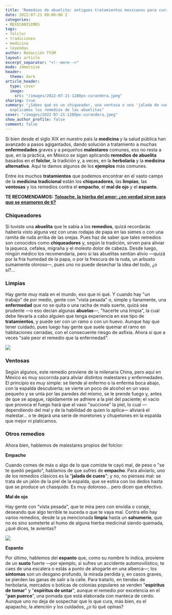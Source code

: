 ```yaml
---
title: 'Remedios de abuelita: antiguos tratamientos mexicanos para curar enfermedades'
date: 2022-07-21 00:00:00 Z
categories:
- MEXICANISIMOS
tags:
- folclor
- tradiciones
- medicina
- leyendas
author: Redacción TYSM
layout: article
excerpt_separator: "<!--more-->"
mode: immersive
header:
  theme: dark
article_header:
  type: cover
  image:
    src: "/images/2022-07-21-1280px-curandera.jpeg"
sharing: true
summary: "¿Sabes qué es un chiqueador, una ventosa o una 'jalada de cuero'? Aquí te
  explicamos los remedios de las abuelitas"
cover: "/images/2022-07-21-1280px-curandera.jpeg"
show_author_profile: false
comment: false
---
```


Si bien desde el siglo XIX en nuestro país la **medicina** y la salud pública han avanzado a pasos agigantados, dando solución a tratamiento a muchas **enfermedades** graves y a pequeños **malestares** comunes, eso no resta a que, en la práctica, en México se sigan aplicando **remedios de abuelita** basados en el **folclor**, la tradición y, a veces, en la **herbolaria** y la **medicina** **alternativa**. Aquí te damos algunos de los **ejemplos** más comunes.

Entre los muchos **tratamientos** que podemos encontrar en el vasto campo de la **medicina** **tradicional** están los **chiqueadores**, las **limpias**, las **ventosas** y los remedios contra el **empacho**, el **mal de ojo** y el **espanto**.

**TE RECOMENDAMOS:** [**Toloache, la hierba del amor: ¿en verdad sirve para que se enamoren de ti?**](https://blog.tonoysumariachi.com/mexicanisimos/2022/08/18/toloache-la-hierba-del-amor-en-verdad-sirve-para-que-se-enamoren-de-ti.html)

### Chiqueadores

Si tuviste una **abuelita** que le sabía a los **remedios**, quizá recordarás haberla visto alguna vez con unas rodajas de papa en las sienes o con una ramita de ruda arriba de las orejas. Pues haz de saber que tales remedios son conocidos como **chiqueadores** y, según la tradición, sirven para aliviar la jaqueca, cefalea, migraña y el molesto dolor de cabeza. Desde luego, ningún médico los recomendaría, pero si las abuelitas sentían alivio —quizá por la fría humedad de la papa, o por la frescura de la ruda, un arbusto sumamente oloroso—, pues uno no puede desechar la idea del todo, ¿o sí?…

### Limpias

Hay gente muy mala en el mundo, eso que ni qué. Y cuando hay "un trabajo" de por medio, gente con "vista pesada" o, simple y llanamente, una **enfermedad** que no se quita o una racha de mala suerte, quizá sea prudente —o eso decían algunas **abuelas**—, "hacerte una limpia", la cual debe llevarla a cabo alguien que tenga experiencia en ese tipo de **tratamientos**, y puede ser con un ramo o con un huevo. Aunque hay que tener cuidado, pues luego hay gente que suele quemar el ramo en habitaciones cerradas, con el consecuente riesgo de asfixia. Ahora sí que a veces "sale peor el remedio que la enfermedad".

![](https://upload.wikimedia.org/wikipedia/commons/thumb/5/58/Rufina%2C_a_mexican_coffee_farmer.jpg/1024px-Rufina%2C_a_mexican_coffee_farmer.jpg)

### Ventosas

Según algunos, este remedio proviene de la milenaria China, pero aquí en México es muy socorrida para aliviar distintos malestares y enfermedades. El principio es muy simple: se tiende al enfermo o la enferma boca abajo, con la espalda descubierta; se vierte un poco de alcohol en un vaso pequeño y se unta por las paredes del mismo, se le prende fuego y, antes de que se apague, rápidamente se adhiere a la piel del paciente; el vacío que provoca el fuego hará que el vaso "succione" la piel, lo cual —dependiendo del mal y de la habilidad de quien lo aplica— aliviará el malestar… o te dejará una serie de moretones y chupetones en la espalda que mejor ni platicamos.

### Otros remedios

Ahora bien, hablemos de malestares propios del folclor:

**Empacho**

Cuando comes de más o algo de lo que comiste te cayó mal, de peso o "se te quedó pegado", hablamos de que sufres de **empacho**. Para aliviarlo, uno de los remedios clásicos es la "**jalada de cuero**"; y no, no pienses mal: se trata de un jalón de la piel de la espalda, que se estira con los dedos hasta que se produce un chasquido. Es muy doloroso… pero dicen que efectivo.

**Mal de ojo**

Hay gente con "vista pesada", que te mira pero con envidia o coraje, deseando que algo terrible te suceda o que te vaya mal. Contra ello hay varios remedios, desde la ya mencionada **limpia** hasta un **sahumerio**, que no es sino someterte al humo de alguna hierba medicinal siendo quemada, ¿qué dices, te avientas?

![](https://upload.wikimedia.org/wikipedia/commons/thumb/1/1a/The_cure.jpg/1024px-The_cure.jpg)

**Espanto**

Por último, hablemos del **espanto** que, como su nombre lo indica, proviene de un **susto** fuerte —por ejemplo, si sufres un accidente automovilístico, te caes de una escalera o estás a punto de ahogarte en una alberca—; los **síntomas** son un desgano profundo, la mirada perdida y, en casos graves, se pierden las ganas de salir a la calle. Para tratarlo, en tiendas de herbolaria, mercados o boticas de colonias populares se venden "**espíritus de tomar**" y "**espíritus de untar**", aunque el remedio por excelencia en el "**pan puerco**", una pomada que está elaborada con manteca de cerdo. Aunque uno no deja de sospechar que lo que cura, más bien, es el apapacho, la atención y los cuidados, ¿o tú qué opinas?
